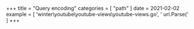 +++
title = "Query encoding"
categories = [ "path" ]
date = 2021-02-02
example = [
   'winter\youtube\youtube-views\youtube-views.go', ' url.Parse('
]
+++
